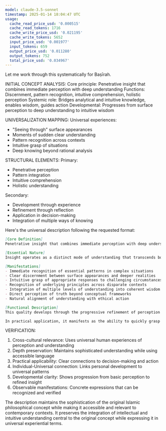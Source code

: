 ```yaml
---
model: claude-3.5-sonnet
timestamp: 2025-01-14 18:04:47 UTC
usage:
  cache_read_price_usd: '0.000515'
  cache_read_tokens: 1716
  cache_write_price_usd: '0.021195'
  cache_write_tokens: 5652
  input_price_usd: '0.001977'
  input_tokens: 659
  output_price_usd: '0.011280'
  output_tokens: 752
  total_price_usd: '0.034967'
---
```


Let me work through this systematically for Baṣīrah.

INITIAL CONCEPT ANALYSIS:
Core principle: Penetrative insight that combines immediate perception with deep understanding
Functions: Discernment, pattern recognition, intuitive comprehension, holistic perception
Systemic role: Bridges analytical and intuitive knowledge, enables wisdom, guides action
Developmental: Progresses from surface perception to deep understanding to intuitive wisdom

UNIVERSALIZATION MAPPING:
Universal experiences:
- "Seeing through" surface appearances
- Moments of sudden clear understanding
- Pattern recognition across contexts
- Intuitive grasp of situations
- Deep knowing beyond rational analysis

STRUCTURAL ELEMENTS:
Primary:
- Penetrative perception
- Pattern integration
- Intuitive comprehension
- Holistic understanding

Secondary:
- Development through experience
- Refinement through reflection
- Application in decision-making
- Integration of multiple ways of knowing

Here's the universal description following the requested format:

```markdown
[Core Definition]
Penetrative insight that combines immediate perception with deep understanding, enabling one to grasp the essential nature of situations, patterns, and truths beyond surface appearances. It represents the integration of analytical clarity with intuitive comprehension, leading to profound and actionable understanding.

[Essential Nature]
Insight operates as a distinct mode of understanding that transcends both purely rational analysis and mere intuition. It represents the mind's capacity to penetrate directly to the heart of matters, perceiving essential patterns, relationships, and meanings that might remain hidden to ordinary observation or logical analysis alone. This quality combines immediate recognition with deep comprehension, enabling both swift perception and profound understanding.

[Manifestations]
- Immediate recognition of essential patterns in complex situations
- Clear discernment between surface appearances and deeper realities
- Intuitive grasp of appropriate responses to challenging circumstances
- Recognition of underlying principles across disparate contexts
- Integration of multiple levels of understanding into coherent wisdom
- Direct perception of truth beyond conceptual frameworks
- Natural alignment of understanding with ethical action

[Functional Description]
This quality develops through the progressive refinement of perception combined with the accumulation and integration of experience. It begins with careful observation and analytical understanding but evolves beyond these through sustained attention and reflection. The capacity deepens through conscious engagement with various situations, regular contemplative practice, and the willingness to hold multiple perspectives simultaneously while perceiving their underlying unity.

In practical application, it manifests as the ability to quickly grasp the essential nature of situations, make wise decisions with incomplete information, and recognize meaningful patterns across seemingly unrelated domains. This enables effective navigation of complex situations, authentic understanding of others, and the capacity to align action with deeper truth. It serves as a bridge between knowledge and wisdom, enabling understanding to flow naturally into appropriate action.
```

VERIFICATION:
1. Cross-cultural relevance: Uses universal human experiences of perception and understanding
2. Depth preservation: Maintains sophisticated understanding while using accessible language
3. Practical applicability: Clear connections to decision-making and action
4. Individual-Universal connection: Links personal development to universal patterns
5. Developmental clarity: Shows progression from basic perception to refined insight
6. Observable manifestations: Concrete expressions that can be recognized and verified

The description maintains the sophistication of the original Islamic philosophical concept while making it accessible and relevant to contemporary contexts. It preserves the integration of intellectual and intuitive understanding central to the original concept while expressing it in universal experiential terms.